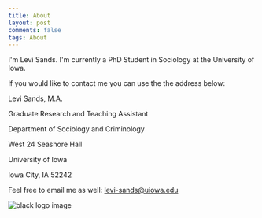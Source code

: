 ```yaml
---
title: About
layout: post
comments: false
tags: About
---
```


I'm Levi Sands. I'm currently a PhD Student in Sociology at the University of Iowa.

If you would like to contact me you can use the the address below:

Levi Sands, M.A.

Graduate Research and Teaching Assistant

Department of Sociology and Criminology

West 24 Seashore Hall

University of Iowa

Iowa City, IA 52242

Feel free to email me as well: [levi-sands@uiowa.edu](levi-sands@uiowa.edu)

![black logo image]({static}../images/Levi-Sands.jpg)
